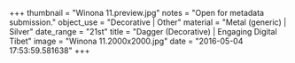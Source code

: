 +++
thumbnail = "Winona 11.preview.jpg"
notes = "Open for metadata submission."
object_use = "Decorative | Other"
material = "Metal (generic) | Silver"
date_range = "21st"
title = "Dagger (Decorative) | Engaging Digital Tibet"
image = "Winona 11.2000x2000.jpg"
date = "2016-05-04 17:53:59.581638"
+++
